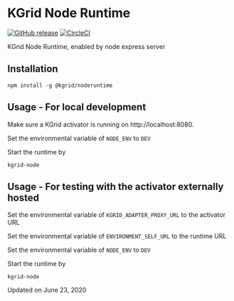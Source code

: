 # KGrid Node Runtime

[![GitHub release](https://img.shields.io/github/release/kgrid/kgrid-node-runtime.svg)](https://github.com/kgrid/kgrid-node-runtime/releases/)
[![CircleCI](https://circleci.com/gh/kgrid/kgrid-node-runtime.svg?style=svg)](https://circleci.com/gh/kgrid/kgrid-node-runtime)


KGrid Node Runtime, enabled by node express server


## Installation

```
npm install -g @kgrid/noderuntime

```


## Usage - For local development

Make sure a KGrid activator is running on http://localhost:8080.

Set the environmental variable of `NODE_ENV` to `DEV`

Start the runtime by
```
kgrid-node
```

## Usage - For testing with the activator externally hosted

Set the environmental variable of `KGRID_ADAPTER_PROXY_URL` to the activator URL

Set the environmental variable of `ENVIRONMENT_SELF_URL` to the runtime URL

Set the environmental variable of `NODE_ENV` to `DEV`

Start the runtime by
```
kgrid-node
```



Updated on June 23, 2020
